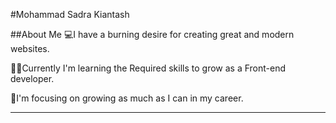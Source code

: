 #Mohammad Sadra Kiantash

##About Me 
💻I have a burning desire for creating great and modern websites.

👨‍🎓Currently I'm learning the Required skills to grow as a Front-end developer.

🎯I'm focusing on growing as much as I can in my career.
<hr>

